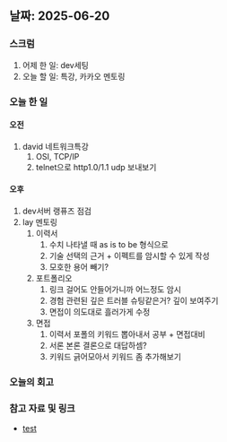 ## 날짜: 2025-06-20

### 스크럼
1. 어제 한 일: dev세팅
2. 오늘 할 일: 특강, 카카오 멘토링

### 오늘 한 일
#### 오전
1. david 네트워크특강
	1. OSI, TCP/IP
	2. telnet으로 http1.0/1.1 udp 보내보기

#### 오후
1. dev서버 랭퓨즈 점검
2. lay 멘토링
	1. 이력서
		1. 수치 나타낼 때 as is to be 형식으로
		2. 기술 선택의 근거 + 이펙트를 암시할 수 있게 작성
		3. 모호한 용어 빼기?
	2. 포트폴리오
		1. 링크 걸어도 안들어가니까 어느정도 암시
		2. 경험 관련된 깊은 트러블 슈팅같은거? 깊이 보여주기
		3. 면접이 의도대로 흘러가게 수정
	3. 면접
		1. 이력서 포폴의 키워드 뽑아내서 공부 + 면접대비
		2. 서론 본론 결론으로 대답하셈?
		3. 키워드 긁어모아서 키워드 좀 추가해보기


### 오늘의 회고
> 

### 참고 자료 및 링크
- [test](https://github.com/100-hours-a-week/14-YG-WIKI/wiki/AI-Wiki)